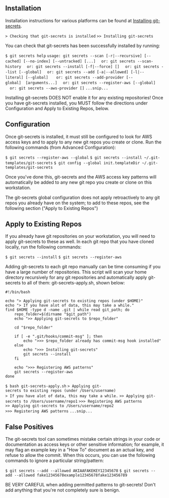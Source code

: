 ## Installation

Installation instructions for various platforms can be found at
[Installing
git-secrets](https://github.com/awslabs/git-secrets#installing-git-secrets).

`> Checking that git-secrets is installed`
`>> Installing git-secrets`

You can check that git-secrets has been successfully installed by
running:

`$ git secrets help`
`usage: git secrets --scan [-r|--recursive] [--cached] [--no-index] [--untracked] [`<files>`...]`
`  or: git secrets --scan-history`
`  or: git secrets --install [-f|--force] [`<target-directory>`]`
`  or: git secrets --list [--global]`
`  or: git secrets --add [-a|--allowed] [-l|--literal] [--global] `<pattern>
`  or: git secrets --add-provider [--global] `<command>` [arguments...]`
`  or: git secrets --register-aws [--global]`
`  or: git secrets --aws-provider [`<credentials-file>`]`
`...snip...`

Installing git-secrets DOES NOT enable it for any existing repositories!
Once you have git-secrets installed, you MUST follow the directions
under Configuration and Apply to Existing Repos, below.

## Configuration

Once git-secrets is installed, it must still be configured to look for
AWS access keys and to apply to any new git repos you create or clone.
Run the following commands (from Advanced Configuration):

`$ git secrets --register-aws --global`
`$ git secrets --install ~/.git-templates/git-secrets`
`$ git config --global init.templateDir ~/.git-templates/git-secrets`

Once you've done this, git-secrets and the AWS access key patterns will
automatically be added to any new git repo you create or clone on this
workstation.

The git-secrets global configuration does not apply retroactively to any
git repos you already have on the system; to add to these repos, see the
following section ("Apply to Existing Repos")

## Apply to Existing Repos

If you already have git repositories on your workstation, you will need
to apply git-secrets to these as well. In each git repo that you have
cloned locally, run the following commands:

`$ git secrets --install`
`$ git secrets --register-aws`

Adding git-secrets to each git repo manually can be time consuming if
you have a large number of repositories. This script will scan your home
directory recursively for any git repositories and automatically apply
git-secrets to all of them: git-secrets-apply.sh, shown below:

    #!/bin/bash

    echo "> Applying git-secrets to existing repos (under $HOME)"
    echo "> If you have alot of data, this may take a while."
    find $HOME -type d -name .git | while read git_path; do
        repo_folder=$(dirname "$git_path")
        echo ">> Applying git-secrets to $repo_folder"

        cd "$repo_folder"

        if [ -e ".git/hooks/commit-msg" ]; then
            echo ">>> $repo_folder already has commit-msg hook installed"
        else
            echo ">>> Installing git-secrets"
            git secrets --install
        fi

        echo ">>> Registering AWS patterns"
        git secrets --register-aws
    done

`$ bash git-secrets-apply.sh`
`> Applying git-secrets to existing repos (under /Users/username)`
`> If you have alot of data, this may take a while.`
`>> Applying git-secrets to /Users/username/repo1`
`>>> Registering AWS patterns`
`>> Applying git-secrets to /Users/username/repo2`
`>>> Registering AWS patterns`
`...snip...`

## False Positives

The git-secrets tool can sometimes mistake certain strings in your code
or documentation as access keys or other sensitive information; for
example, it may flag an example key in a "How To" document as an actual
key, and refuse to allow the commit. When this occurs, you can use the
following commands to ignore a particular string/pattern:

`$ git secrets --add --allowed AKIAAFAKEKEY12345678`
`$ git secrets --add --allowed fake12345678example12345678fake123456789`

BE VERY CAREFUL when adding permitted patterns to git-secrets! Don't add
anything that you're not completely sure is benign.